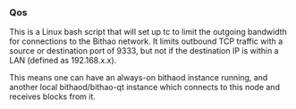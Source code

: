 ### Qos ###

This is a Linux bash script that will set up tc to limit the outgoing bandwidth for connections to the Bithao network. It limits outbound TCP traffic with a source or destination port of 9333, but not if the destination IP is within a LAN (defined as 192.168.x.x).

This means one can have an always-on bithaod instance running, and another local bithaod/bithao-qt instance which connects to this node and receives blocks from it.
